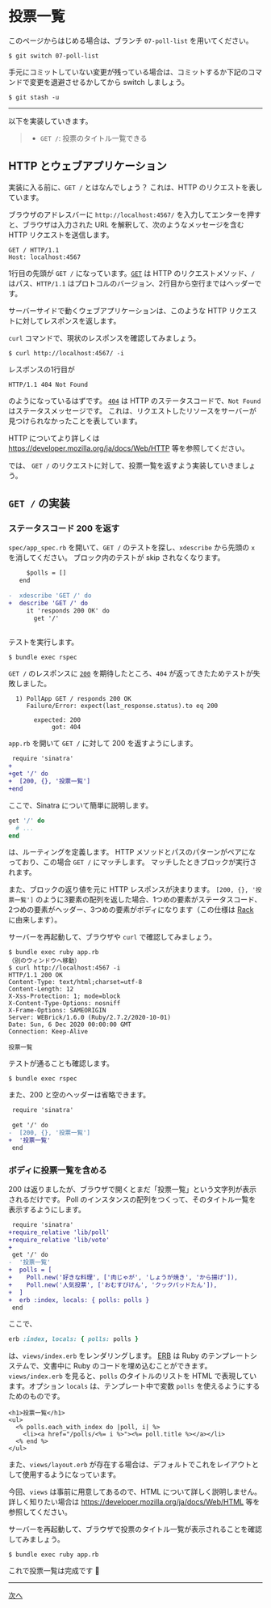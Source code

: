 # 投票一覧

このページからはじめる場合は、ブランチ `07-poll-list` を用いてください。

    $ git switch 07-poll-list

手元にコミットしていない変更が残っている場合は、コミットするか下記のコマンドで変更を退避させるかしてから switch しましょう。

    $ git stash -u

---

以下を実装していきます。

> - `GET /`: 投票のタイトル一覧できる

## HTTP とウェブアプリケーション

実装に入る前に、`GET /` とはなんでしょう？
これは、HTTP のリクエストを表しています。

ブラウザのアドレスバーに `http://localhost:4567/` を入力してエンターを押すと、ブラウザは入力された URL を解釈して、次のようなメッセージを含む HTTP リクエストを送信します。

```http
GET / HTTP/1.1
Host: localhost:4567
```

1行目の先頭が `GET /` になっています。[`GET`](https://developer.mozilla.org/ja/docs/Web/HTTP/Methods/GET) は HTTP のリクエストメソッド、`/` はパス、`HTTP/1.1` はプロトコルのバージョン、2行目から空行まではヘッダーです。

サーバーサイドで動くウェブアプリケーションは、このような HTTP リクエストに対してレスポンスを返します。

`curl` コマンドで、現状のレスポンスを確認してみましょう。

```shell
$ curl http://localhost:4567/ -i
```

レスポンスの1行目が

```http
HTTP/1.1 404 Not Found
```

のようになっているはずです。
[`404`](https://developer.mozilla.org/ja/docs/Web/HTTP/Status/404) は HTTP のステータスコードで、`Not Found` はステータスメッセージです。
これは、リクエストしたリソースをサーバーが見つけられなかったことを表しています。

HTTP についてより詳しくは https://developer.mozilla.org/ja/docs/Web/HTTP 等を参照してください。

では、 `GET /` のリクエストに対して、投票一覧を返すよう実装していきましょう。

## `GET /` の実装

### ステータスコード 200 を返す

`spec/app_spec.rb` を開いて、`GET /` のテストを探し、`xdescribe` から先頭の `x` を消してください。
ブロック内のテストが skip されなくなります。

```diff
     $polls = []
   end
 
-  xdescribe 'GET /' do
+  describe 'GET /' do
     it 'responds 200 OK' do
       get '/'
 
```

テストを実行します。

    $ bundle exec rspec

`GET /` のレスポンスに [`200`](https://developer.mozilla.org/ja/docs/Web/HTTP/Status/200) を期待したところ、`404` が返ってきたためテストが失敗しました。

```
  1) PollApp GET / responds 200 OK
     Failure/Error: expect(last_response.status).to eq 200
     
       expected: 200
            got: 404
```

`app.rb` を開いて `GET /` に対して 200 を返すようにします。

```diff
 require 'sinatra'
+
+get '/' do
+  [200, {}, '投票一覧']
+end
```

ここで、Sinatra について簡単に説明します。

```ruby
get '/' do
  # ...
end
```

は、ルーティングを定義します。
HTTP メソッドとパスのパターンがペアになっており、この場合 `GET /` にマッチします。
マッチしたときブロックが実行されます。

また、ブロックの返り値を元に HTTP レスポンスが決まります。
`[200, {}, '投票一覧']` のように3要素の配列を返した場合、1つめの要素がステータスコード、2つめの要素がヘッダー、3つめの要素がボディになります（この仕様は [Rack](https://github.com/rack/rack) に由来します）。

サーバーを再起動して、ブラウザや `curl` で確認してみましょう。

```
$ bundle exec ruby app.rb
（別のウィンドウへ移動）
$ curl http://localhost:4567 -i
HTTP/1.1 200 OK
Content-Type: text/html;charset=utf-8
Content-Length: 12
X-Xss-Protection: 1; mode=block
X-Content-Type-Options: nosniff
X-Frame-Options: SAMEORIGIN
Server: WEBrick/1.6.0 (Ruby/2.7.2/2020-10-01)
Date: Sun, 6 Dec 2020 00:00:00 GMT
Connection: Keep-Alive

投票一覧
```

テストが通ることも確認します。

    $ bundle exec rspec

また、200 と空のヘッダーは省略できます。

```diff
 require 'sinatra'
 
 get '/' do
-  [200, {}, '投票一覧']
+  '投票一覧'
 end
```

### ボディに投票一覧を含める

200 は返りましたが、ブラウザで開くとまだ「投票一覧」という文字列が表示されるだけです。
Poll のインスタンスの配列をつくって、そのタイトル一覧を表示するようにします。

```diff
 require 'sinatra'
+require_relative 'lib/poll'
+require_relative 'lib/vote'
+
 get '/' do
-  '投票一覧'
+  polls = [
+    Poll.new('好きな料理', ['肉じゃが', 'しょうが焼き', 'から揚げ']),
+    Poll.new('人気投票', ['おむすびけん', 'クックパッドたん']),
+  ]
+  erb :index, locals: { polls: polls }
 end
```

ここで、

```ruby
erb :index, locals: { polls: polls }
```

は、`views/index.erb` をレンダリングします。
[ERB](https://rubyapi.org/2.7/o/erb) は Ruby のテンプレートシステムで、文書中に Ruby のコードを埋め込むことができます。`views/index.erb` を見ると、`polls` のタイトルのリストを HTML で表現しています。オプション `locals` は、テンプレート中で変数 `polls` を使えるようにするためのものです。

```erb
<h1>投票一覧</h1>
<ul>
  <% polls.each_with_index do |poll, i| %>
    <li><a href="/polls/<%= i %>"><%= poll.title %></a></li>
  <% end %>
</ul>
```

また、`views/layout.erb` が存在する場合は、デフォルトでこれをレイアウトとして使用するようになっています。

今回、`views` は事前に用意してあるので、HTML について詳しく説明しません。詳しく知りたい場合は https://developer.mozilla.org/ja/docs/Web/HTML 等を参照してください。

サーバーを再起動して、ブラウザで投票のタイトル一覧が表示されることを確認してみましょう。

    $ bundle exec ruby app.rb

これで投票一覧は完成です :tada:

---

[次へ](08-poll-detail.md)
